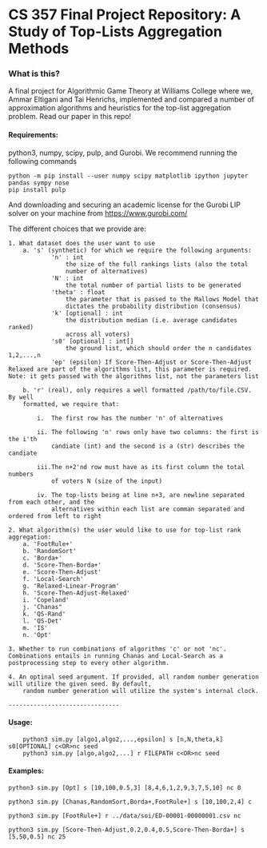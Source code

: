 # CS 357 Final Project Repository: A Study of Top-Lists Aggregation Methods

### What is this?
A final project for Algorithmic Game Theory at Williams College where we, Ammar Eltigani and Tai Henrichs, implemented and compared a number of approximation algorithms and heuristics for the top-list aggregation problem. Read our paper in this repo!
#### Requirements: 
python3, numpy, scipy, pulp, and Gurobi. We recommend running the following commands
	
	python -m pip install --user numpy scipy matplotlib ipython jupyter pandas sympy nose
	pip install pulp
And downloading and securing an academic license for the Gurobi LIP solver on your machine from https://www.gurobi.com/

The different choices that we provide are:

    1. What dataset does the user want to use
        a. 's' (synthetic) for which we require the following arguments:
                'n' : int 
                    the size of the full rankings lists (also the total
                    number of alternatives)
                'N' : int 
                    the total number of partial lists to be generated
                'theta' : float 
                    the parameter that is passed to the Mallows Model that 
                    dictates the probability distribution (consensus)
                'k' [optional] : int 
                    the distribution median (i.e. average candidates ranked)
                    across all voters)
                's0' [optional] : int[]
                    the ground list, which should order the n candidates 1,2,...,n
				'ep' (epsilon) If Score-Then-Adjust or Score-Then-Adjust Relaxed are part of the algorithms list, this parameter is required. Note: it gets passed with the algorithms list, not the parameters list

        b. 'r' (real), only requires a well formatted /path/to/file.CSV. By well
        formatted, we require that:

            i.  The first row has the number 'n' of alternatives

            ii. The following 'n' rows only have two columns: the first is the i'th 
                candiate (int) and the second is a (str) describes the candiate

            iii.The n+2'nd row must have as its first column the total numbers
                of voters N (size of the input)
            
            iv. The top-lists being at line n+3, are newline separated from each other, and the
                alternatives within each list are comman separated and ordered from left to right

    2. What algorithm(s) the user would like to use for top-list rank aggregation:
        a. 'FootRule+'
        b. 'RandomSort'
        c. 'Borda+'
        d. 'Score-Then-Borda+'
        e. 'Score-Then-Adjust'
        f. 'Local-Search'
        g. 'Relaxed-Linear-Program'
        h. 'Score-Then-Adjust-Relaxed'
        i. 'Copeland'
        j. 'Chanas"
        k. 'QS-Rand'
        l. 'QS-Det'
        m. 'IS'
        n. 'Opt'
        
	3. Whether to run combinations of algorithms 'c' or not 'nc'. Combinations entails in running Chanas and Local-Search as a postprocessing step to every other algorithm.
	
    4. An optinal seed argument. If provided, all random number generation will utilize the given seed. By default, 
        random number generation will utilize the system's internal clock. 

    -------------------------------

#### Usage: 

		python3 sim.py [algo1,algo2,...,epsilon] s [n,N,theta,k] s0[OPTIONAL] c<OR>nc seed
		python3 sim.py [algo,algo2,...] r FILEPATH c<OR>nc seed

#### Examples:

	python3 sim.py [Opt] s [10,100,0.5,3] [8,4,6,1,2,9,3,7,5,10] nc 0

    python3 sim.py [Chanas,RandomSort,Borda+,FootRule+] s [10,100,2,4] c

    python3 sim.py [FootRule+] r ../data/soi/ED-00001-00000001.csv nc

    python3 sim.py [Score-Then-Adjust,0.2,0.4,0.5,Score-Then-Borda+] s [5,50,0.5] nc 25

